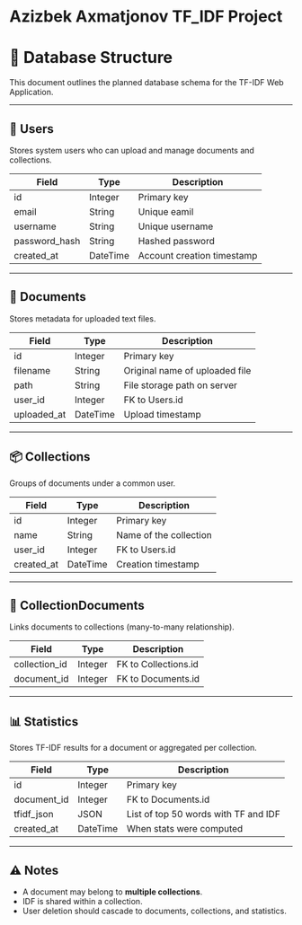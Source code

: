 # Azizbek Axmatjonov TF_IDF Project
# 🧱 Database Structure

This document outlines the planned database schema for the TF-IDF Web Application.

---

## 👤 Users
Stores system users who can upload and manage documents and collections.

| Field         | Type     | Description                     |
|---------------|----------|---------------------------------|
| id            | Integer  | Primary key                     |
| email         | String   | Unique eamil                    |
| username      | String   | Unique username                 |
| password_hash | String   | Hashed password                 |
| created_at    | DateTime | Account creation timestamp      |

---

## 📄 Documents
Stores metadata for uploaded text files.

| Field      | Type     | Description                        |
|------------|----------|------------------------------------|
| id         | Integer  | Primary key                        |
| filename   | String   | Original name of uploaded file     |
| path       | String   | File storage path on server        |
| user_id    | Integer  | FK to Users.id                     |
| uploaded_at| DateTime | Upload timestamp                   |

---

## 📦 Collections
Groups of documents under a common user.

| Field      | Type     | Description                        |
|------------|----------|------------------------------------|
| id         | Integer  | Primary key                        |
| name       | String   | Name of the collection             |
| user_id    | Integer  | FK to Users.id                     |
| created_at | DateTime | Creation timestamp                 |

---

## 🔗 CollectionDocuments
Links documents to collections (many-to-many relationship).

| Field         | Type    | Description                        |
|---------------|---------|------------------------------------|
| collection_id | Integer | FK to Collections.id               |
| document_id   | Integer | FK to Documents.id                 |

---

## 📊 Statistics
Stores TF-IDF results for a document or aggregated per collection.

| Field         | Type     | Description                           |
|---------------|----------|---------------------------------------|
| id            | Integer  | Primary key                           |
| document_id   | Integer  | FK to Documents.id                    |
| tfidf_json    | JSON     | List of top 50 words with TF and IDF  |
| created_at    | DateTime | When stats were computed              |

---

## ⚠️ Notes
- A document may belong to **multiple collections**.
- IDF is shared within a collection.
- User deletion should cascade to documents, collections, and statistics.
